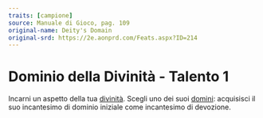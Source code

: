 ```yaml
---
traits: [campione]
source: Manuale di Gioco, pag. 109
original-name: Deity's Domain
original-srd: https://2e.aonprd.com/Feats.aspx?ID=214
---
```


# Dominio della Divinità - Talento 1

Incarni un aspetto della tua [divinità](/ambientazione/divinita). Scegli uno dei
suoi [domini](/ambientazione/domini): acquisisci il suo incantesimo di dominio
iniziale come incantesimo di devozione.
